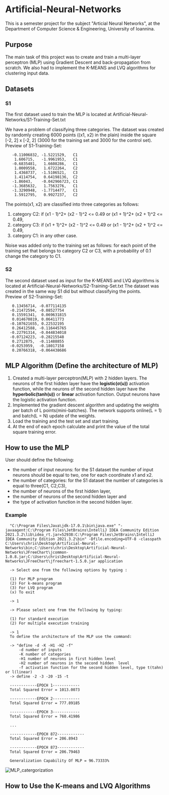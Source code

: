 # Artificial-Neural-Networks
This is a semester project for the subject "Articial Neural Networks", at the Department of Computer Science & Engineering, University of Ioannina.

## Purpose
The main task of this project was to create and train a multi-layer perceptron (MLP) using Gradient Descent and back-propagation from scratch. 
We also had to implement the K-MEANS and LVQ algorithms for clustering input data.

## Datasets
### S1
The first dataset used to train the MLP is located at Artificial-Neural-Networks/S1-Training-Set.txt

We have a problem of classifying three categories.
The dataset was created by randomly creating 6000 points ((x1, x2) in the plain) inside the square [-2, 2] x [-2, 2] (3000 for the training set and 3000 for the control set).
</br>
Preview of S1-Training-Set:
```
   -0.11006832, -1.5221529,   C1
    1.606715,   -1.9961953,   C1
   -0.6835481,   1.6608286,   C1
    1.0009558,   1.6722264,   C2
    1.4368737,  -1.5106521,   C3
    1.4114754,   0.64198136,  C2
   -1.86043,    -0.042966723, C1
   -1.3685632,   1.7563276,   C1
   -1.3290948,  -1.7714477,   C1
    1.5912795,   0.9927237,   C2
```

The points(x1, x2) are classified into three categories as follows:

1. category C2: if (x1 - 1)^2+ (x2 - 1)^2 <= 0.49 or  (x1 + 1)^2+ (x2 + 1)^2 <= 0.49,
2. category C3: if (x1 + 1)^2+ (x2 - 1)^2 <= 0.49 or  (x1 - 1)^2+ (x2 + 1)^2 <= 0.49,
5. category C1: in any other case.

Noise was added only to the training set as follows: for each point of the training set that belongs to category C2 or C3, with a probability of 0.1 change the category to C1.

### S2
The second dataset used as input for the K-MEANS and LVQ algorithms is located at Artificial-Neural-Networks/S2-Training-Set.txt
The dataset was created in the same way S1 did but without classifying the points.
</br>
Preview of S2-Training-Set:

       0.13456714, -0.077114135
      -0.21472594, -0.08527754
       0.15591341,  0.069631815
       0.014670819, 0.06411773
      -0.107621655, 0.22532195
       0.26412588, -0.116445765
      -0.22791314, -0.044834018
      -0.07124223, -0.28215548
       0.2712875,  -0.11488855
      -0.0253959,  -0.18017158
       0.20766318, -0.064438686

## MLP Algorithm (Define the architecture of MLP)
1. Created a multi-layer perceptron(MLP) with 2 hidden layers. The neurons of the first hidden layer have the **logistic(σ(u))** activation function, while the neurons of the second hidden layer have the **hyperbolic(tanh(u))** or **linear** activation function. Output neurons have the logistic activation function.
2. Implemented the gradient descent algorithm and updating the weights per batch of L points(mini-batches). The network supports online(L = 1) and batch(L = N) update of the weights. 
3. Load the training and the test set and start training.
5. At the end of each epoch calculate and print the value of the total square training error.

## How to use the MLP

User should define the following:

 - the number of input neurons: for the S1 dataset the number of input neurons should be equal to two, one for each coordinate x1 and x2. 
 - the number of categories: for the S1 dataset the number of categories is equal to three(C1, C2,C3), 
 - the number of neurons of the first hidden layer, 
 - the number of neurons of the second hidden layer and 
 - the type of activation function in the second hidden layer.

### Example 
      "C:\Program Files\Java\jdk-17.0.1\bin\java.exe" "-javaagent:C:\Program Files\JetBrains\IntelliJ IDEA Community Edition 2021.3.2\lib\idea_rt.jar=52938:C:\Program Files\JetBrains\IntelliJ IDEA Community Edition 2021.3.2\bin" -Dfile.encoding=UTF-8 -classpath C:\Users\chris\Desktop\Artificial-Neural-Networks\bin;C:\Users\chris\Desktop\Artificial-Neural-Networks\JFreeChart\jcommon-1.0.8.jar;C:\Users\chris\Desktop\Artificial-Neural-Networks\JFreeChart\jfreechart-1.5.0.jar application

      -> Select one from the following options by typing :

      (1) For MLP program
      (2) For k-means program
      (3) For LVQ program
      (x) To exit

      -> 1

      -> Please select one from the following by typing:

      (1) For standard execution
      (2) For multiple execution training

      -> 1
      To define the architecture of the MLP use the command:

      -> "define -d -K -H1 -H2 -f"
          -d number of inputs
          -K number of categories
          -H1 number of neurons in first hidden level 
          -H2 number of neurons in the second hidden  level
          -f activation function for the second hidden level, type t(tahn) or l(linear)
      -> define -2 -3 -20 -15 -t

      ------------EPOCH 1------------
      Total Squared Error = 1013.0073

      ------------EPOCH 2------------
      Total Squared Error = 777.89185

      ------------EPOCH 3------------
      Total Squared Error = 760.41986
      
      ...
      
      ------------EPOCH 872------------
      Total Squared Error = 206.8943

      ------------EPOCH 873------------
      Total Squared Error = 206.79463

      Generalization Capability Of MLP = 96.73333%
      
![MLP_catergorization](https://user-images.githubusercontent.com/25777650/154112836-c9b1e05d-18e2-4e7e-bbed-74e6d1ccaf8e.png)



## How to Use the K-means and LVQ Algorithms
